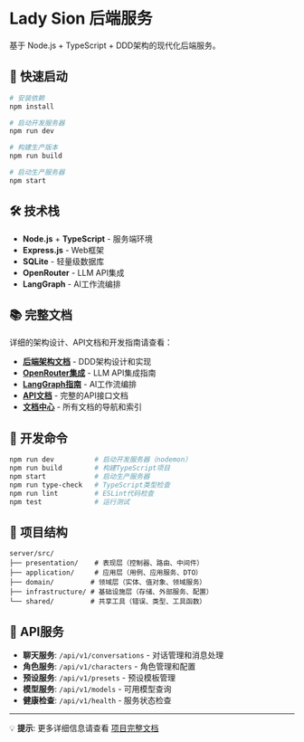 # Lady Sion 后端服务

基于 Node.js + TypeScript + DDD架构的现代化后端服务。

## 🚀 快速启动

```bash
# 安装依赖
npm install

# 启动开发服务器
npm run dev

# 构建生产版本
npm run build

# 启动生产服务器
npm start
```

## 🛠️ 技术栈

- **Node.js** + **TypeScript** - 服务端环境
- **Express.js** - Web框架
- **SQLite** - 轻量级数据库
- **OpenRouter** - LLM API集成
- **LangGraph** - AI工作流编排

## 📚 完整文档

详细的架构设计、API文档和开发指南请查看：

- **[后端架构文档](../docs/architecture/backend.md)** - DDD架构设计和实现
- **[OpenRouter集成](../docs/technical/openrouter-guide.md)** - LLM API集成指南
- **[LangGraph指南](../docs/technical/langgraph-guide.md)** - AI工作流编排
- **[API文档](../docs/api/)** - 完整的API接口文档
- **[文档中心](../docs/README.md)** - 所有文档的导航和索引

## 🔧 开发命令

```bash
npm run dev          # 启动开发服务器（nodemon）
npm run build        # 构建TypeScript项目
npm start            # 启动生产服务器
npm run type-check   # TypeScript类型检查
npm run lint         # ESLint代码检查
npm test             # 运行测试
```

## 📁 项目结构

```
server/src/
├── presentation/    # 表现层（控制器、路由、中间件）
├── application/     # 应用层（用例、应用服务、DTO）
├── domain/         # 领域层（实体、值对象、领域服务）
├── infrastructure/ # 基础设施层（存储、外部服务、配置）
└── shared/         # 共享工具（错误、类型、工具函数）
```

## 🚀 API服务

- **聊天服务**: `/api/v1/conversations` - 对话管理和消息处理
- **角色服务**: `/api/v1/characters` - 角色管理和配置
- **预设服务**: `/api/v1/presets` - 预设模板管理
- **模型服务**: `/api/v1/models` - 可用模型查询
- **健康检查**: `/api/v1/health` - 服务状态检查

---

💡 **提示**: 更多详细信息请查看 [项目完整文档](../docs/README.md) 